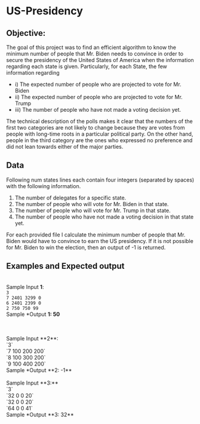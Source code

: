 # US-Presidency

## Objective:
The goal of this project was to find an  efficient algorithm to know the minimum number of people that Mr. Biden needs to convince in order to secure the presidency of the United States of America when the information regarding each state is given. Particularly, for each State, the few information regarding 
 - i) The expected number of people who are projected to vote for Mr. Biden
 - ii) The expected number of people who are projected to vote for Mr. Trump
 - iii) The number of people who have not made a voting decision yet.
 
The technical description of the polls makes it clear that the numbers of the first two categories are not likely to change because they are votes from people with long-time roots in a particular political party. On the other hand, people in the third category are the ones who expressed no preference and did not lean towards
either of the major parties.


## Data 
Following num states lines each contain four integers (separated by spaces) with the following information.
1. The number of delegates for a specific state.
2. The number of people who will vote for Mr. Biden in that state.
3. The number of people who will vote for Mr. Trump in that state.
4. The number of people who have not made a voting decision in that state yet.

For each provided file I calculate the minimum number of people that Mr. Biden would have to convince to earn the US presidency. If it is not possible for Mr. Biden to win the election, then an output of -1 is returned.

## Examples and Expected output
<br> Sample Input **1**:
<br> `3` 
<br> `7 2401 3299 0 `
<br> `6 2401 2399 0` 
<br> `2 750 750 99 `
<br> Sample *Output **1: 50**


<br>
<br>Sample Input **2**:
<br>`3`
<br>`7 100 200 200`
<br>`8 100 300 200`
<br>`9 100 400 200`
<br>Sample *Output **2: -1**

<br>
<br>Sample Input **3:**
<br>`3`
<br>`32 0 0 20`
<br>`32 0 0 20`
<br>`64 0 0 41`
<br>Sample *Output **3: 32**
<br>
